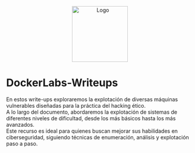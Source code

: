 <div style="text-align: center;">
  <img src="https://github.com/giustiand/DockerLabs-Writeups/blob/main/MuyF%C3%A1cil/.images/Logo.png" alt="Logo" width="150">
</div>

# DockerLabs-Writeups
En estos write-ups exploraremos la explotación de diversas máquinas vulnerables diseñadas para la práctica del hacking ético.  
A lo largo del documento, abordaremos la explotación de sistemas de diferentes niveles de dificultad, desde los más básicos hasta los más avanzados.  
Este recurso es ideal para quienes buscan mejorar sus habilidades en ciberseguridad, siguiendo técnicas de enumeración, análisis y explotación paso a paso.
